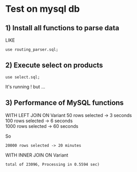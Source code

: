 # Test on mysql db 

## 1) Install all functions to parse data
LIKE

	use routing_parser.sql;

## 2) Execute select on products
	use select.sql;
It's running ! but ...
	
## 3) Performance of MySQL functions
WITH LEFT JOIN ON Variant
	50 rows selected -> 3 seconds	
	100 rows selected -> 6 seconds	
	1000 rows selected -> 60 seconds

So

	20000 rows selected -> 20 minutes	

WITH INNER JOIN ON Variant 

	total of 23096, Processing in 0.5594 sec)